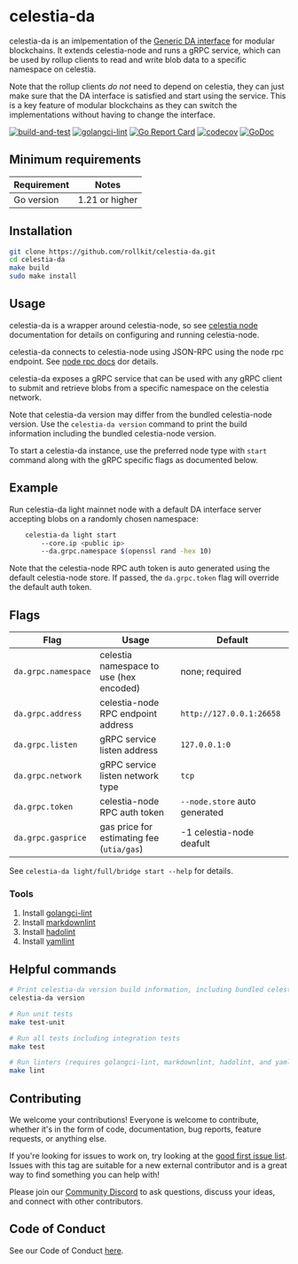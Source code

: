 # celestia-da

celestia-da is an imlpementation of the [Generic DA interface](https://github.com/celestiaorg/go-da)
for modular blockchains. It extends celestia-node and runs a gRPC service,
which can be used by rollup clients to read and write blob data to a specific
namespace on celestia.

Note that the rollup clients _do not_ need to depend on celestia, they can just
make sure that the DA interface is satisfied and start using the service. This
is a key feature of modular blockchains as they can switch the implementations
without having to change the interface.

<!-- markdownlint-disable MD013 -->
[![build-and-test](https://github.com/rollkit/celestia-da/actions/workflows/ci_release.yml/badge.svg)](https://github.com/rollkit/celestia-da/actions/workflows/ci_release.yml)
[![golangci-lint](https://github.com/rollkit/celestia-da/actions/workflows/lint.yml/badge.svg)](https://github.com/rollkit/celestia-da/actions/workflows/lint.yml)
[![Go Report Card](https://goreportcard.com/badge/github.com/rollkit/celestia-da)](https://goreportcard.com/report/github.com/rollkit/celestia-da)
[![codecov](https://codecov.io/gh/rollkit/celestia-da/branch/main/graph/badge.svg?token=CWGA4RLDS9)](https://codecov.io/gh/rollkit/celestia-da)
[![GoDoc](https://godoc.org/github.com/rollkit/celestia-da?status.svg)](https://godoc.org/github.com/rollkit/celestia-da)
<!-- markdownlint-enable MD013 -->

## Minimum requirements

| Requirement | Notes          |
| ----------- |----------------|
| Go version  | 1.21 or higher |

## Installation

```sh
git clone https://github.com/rollkit/celestia-da.git
cd celestia-da
make build
sudo make install
```

## Usage

celestia-da is a wrapper around celestia-node, so see
[celestia node](https://github.com/celestiaorg/celestia-node) documentation for
details on configuring and running celestia-node.

celestia-da connects to celestia-node using JSON-RPC using the node rpc
endpoint. See [node rpc docs](https://node-rpc-docs.celestia.org/) dor details.

celestia-da exposes a gRPC service that can be used with any gRPC client to
submit and retrieve blobs from a specific
namespace on the celestia network.

Note that celestia-da version may differ from the bundled celestia-node
version. Use the `celestia-da version` command to print the build information
including the bundled celestia-node version.

To start a celestia-da instance, use the preferred node type with `start`
command along with the gRPC specific flags as documented below.

## Example

Run celestia-da light mainnet node with a default DA interface server
accepting blobs on a randomly chosen namespace:

```sh
    celestia-da light start
        --core.ip <public ip>
        --da.grpc.namespace $(openssl rand -hex 10)
```

Note that the celestia-node RPC auth token is auto generated using the default
celestia-node store. If passed, the `da.grpc.token` flag
will override the default auth token.

## Flags

| Flag                         | Usage                                   | Default                     |
| ---------------------------- |-----------------------------------------|-----------------------------|
| `da.grpc.namespace`            | celestia namespace to use (hex encoded) | none; required              |
| `da.grpc.address`              | celestia-node RPC endpoint address      | `http://127.0.0.1:26658`      |
| `da.grpc.listen`               | gRPC service listen address             | `127.0.0.1:0`                 |
| `da.grpc.network`              | gRPC service listen network type        | `tcp`                         |
| `da.grpc.token`                | celestia-node RPC auth token            | `--node.store` auto generated |
| `da.grpc.gasprice`             | gas price for estimating fee (`utia/gas`) | -1 celestia-node deafult    |

See `celestia-da light/full/bridge start --help` for details.

### Tools

1. Install [golangci-lint](https://golangci-lint.run/usage/install/)
1. Install [markdownlint](https://github.com/DavidAnson/markdownlint)
1. Install [hadolint](https://github.com/hadolint/hadolint)
1. Install [yamllint](https://yamllint.readthedocs.io/en/stable/quickstart.html)

## Helpful commands

```sh
# Print celestia-da version build information, including bundled celestia-node version
celestia-da version

# Run unit tests
make test-unit

# Run all tests including integration tests
make test

# Run linters (requires golangci-lint, markdownlint, hadolint, and yamllint)
make lint
```

## Contributing

We welcome your contributions! Everyone is welcome to contribute, whether it's
in the form of code, documentation, bug reports, feature
requests, or anything else.

If you're looking for issues to work on, try looking at the
[good first issue list](https://github.com/rollkit/celestia-da/issues?q=is%3Aissue+is%3Aopen+label%3A%22good+first+issue%22).
Issues with this tag are suitable for a new external contributor and is a great
way to find something you can help with!

Please join our
[Community Discord](https://discord.com/invite/YsnTPcSfWQ)
to ask questions, discuss your ideas, and connect with other contributors.

## Code of Conduct

See our Code of Conduct [here](https://docs.celestia.org/community/coc).
